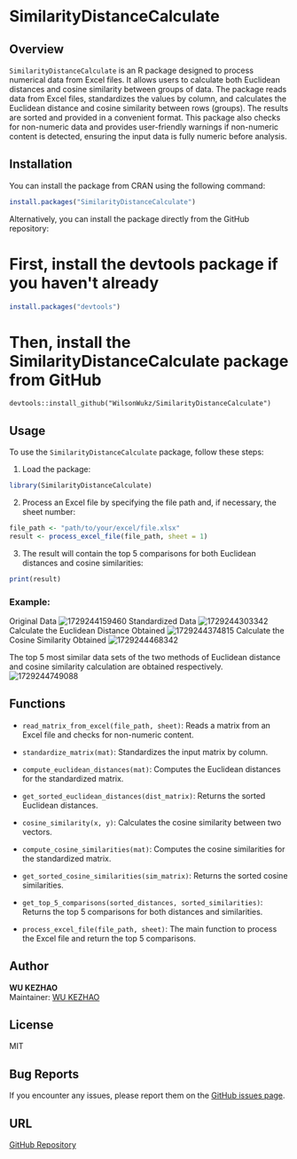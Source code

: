 # SimilarityDistanceCalculate

## Overview
`SimilarityDistanceCalculate` is an R package designed to process numerical data from Excel files. It allows users to calculate both Euclidean distances and cosine similarity between groups of data. The package reads data from Excel files, standardizes the values by column, and calculates the Euclidean distance and cosine similarity between rows (groups). The results are sorted and provided in a convenient format. This package also checks for non-numeric data and provides user-friendly warnings if non-numeric content is detected, ensuring the input data is fully numeric before analysis.

## Installation

You can install the package from CRAN using the following command:

```R
install.packages("SimilarityDistanceCalculate")
```

Alternatively, you can install the package directly from the GitHub repository:
# First, install the devtools package if you haven't already
```R
install.packages("devtools")
```
# Then, install the SimilarityDistanceCalculate package from GitHub
```
devtools::install_github("WilsonWukz/SimilarityDistanceCalculate")
```

## Usage

To use the `SimilarityDistanceCalculate` package, follow these steps:

1. Load the package:

```R
library(SimilarityDistanceCalculate)
```

2. Process an Excel file by specifying the file path and, if necessary, the sheet number:

```R
file_path <- "path/to/your/excel/file.xlsx"
result <- process_excel_file(file_path, sheet = 1)
```

3. The result will contain the top 5 comparisons for both Euclidean distances and cosine similarities:

```R
print(result)
```
### Example: 
Original Data
![1729244159460](https://github.com/user-attachments/assets/08739565-aefa-4641-8064-c8b76b452ffa)
Standardized Data
![1729244303342](https://github.com/user-attachments/assets/62a7ad73-841a-4baa-82b5-148e44ec3271)
Calculate the Euclidean Distance Obtained
![1729244374815](https://github.com/user-attachments/assets/c6ca711f-5de0-4e2f-bcdb-2d10b3a3bf0d)
Calculate the Cosine Similarity Obtained
![1729244468342](https://github.com/user-attachments/assets/9d3a156c-df5c-44c5-aef4-7e4c8e547226)

The top 5 most similar data sets of the two methods of Euclidean distance and cosine similarity calculation are obtained respectively.
![1729244749088](https://github.com/user-attachments/assets/4f344b24-2e53-4d9a-a0e3-bd21dea3d20a)


## Functions

- `read_matrix_from_excel(file_path, sheet)`: Reads a matrix from an Excel file and checks for non-numeric content.
  
- `standardize_matrix(mat)`: Standardizes the input matrix by column.

- `compute_euclidean_distances(mat)`: Computes the Euclidean distances for the standardized matrix.

- `get_sorted_euclidean_distances(dist_matrix)`: Returns the sorted Euclidean distances.

- `cosine_similarity(x, y)`: Calculates the cosine similarity between two vectors.

- `compute_cosine_similarities(mat)`: Computes the cosine similarities for the standardized matrix.

- `get_sorted_cosine_similarities(sim_matrix)`: Returns the sorted cosine similarities.

- `get_top_5_comparisons(sorted_distances, sorted_similarities)`: Returns the top 5 comparisons for both distances and similarities.

- `process_excel_file(file_path, sheet)`: The main function to process the Excel file and return the top 5 comparisons.

## Author
**WU KEZHAO**  
Maintainer: [WU KEZHAO](mailto:wilsonkwu@gmail.com)

## License
MIT

## Bug Reports
If you encounter any issues, please report them on the [GitHub issues page](https://github.com/WilsonWukz/SimilarityDistanceCalculate/issues).

## URL
[GitHub Repository](https://github.com/WilsonWukz/SimilarityDistanceCalculate)
```

